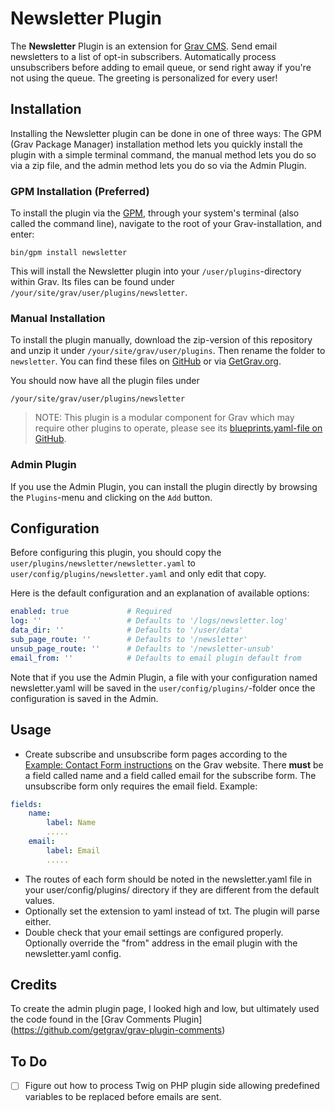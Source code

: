 # Newsletter Plugin

The **Newsletter** Plugin is an extension for [Grav CMS](http://github.com/getgrav/grav). Send email newsletters to a list of opt-in subscribers. Automatically process unsubscribers before adding to email queue, or send right away if you're not using the queue. The greeting is personalized for every user!

## Installation

Installing the Newsletter plugin can be done in one of three ways: The GPM (Grav Package Manager) installation method lets you quickly install the plugin with a simple terminal command, the manual method lets you do so via a zip file, and the admin method lets you do so via the Admin Plugin.

### GPM Installation (Preferred)

To install the plugin via the [GPM](http://learn.getgrav.org/advanced/grav-gpm), through your system's terminal (also called the command line), navigate to the root of your Grav-installation, and enter:

    bin/gpm install newsletter

This will install the Newsletter plugin into your `/user/plugins`-directory within Grav. Its files can be found under `/your/site/grav/user/plugins/newsletter`.

### Manual Installation

To install the plugin manually, download the zip-version of this repository and unzip it under `/your/site/grav/user/plugins`. Then rename the folder to `newsletter`. You can find these files on [GitHub](https://github.com/marknokes/grav-plugin-newsletter) or via [GetGrav.org](http://getgrav.org/downloads/plugins#extras).

You should now have all the plugin files under

    /your/site/grav/user/plugins/newsletter
	
> NOTE: This plugin is a modular component for Grav which may require other plugins to operate, please see its [blueprints.yaml-file on GitHub](https://github.com/marknokes/grav-plugin-newsletter/blob/master/blueprints.yaml).

### Admin Plugin

If you use the Admin Plugin, you can install the plugin directly by browsing the `Plugins`-menu and clicking on the `Add` button.

## Configuration

Before configuring this plugin, you should copy the `user/plugins/newsletter/newsletter.yaml` to `user/config/plugins/newsletter.yaml` and only edit that copy.

Here is the default configuration and an explanation of available options:

```yaml
enabled: true             # Required
log: ''                   # Defaults to '/logs/newsletter.log'
data_dir: ''              # Defaults to '/user/data'
sub_page_route: ''        # Defaults to '/newsletter'
unsub_page_route: ''      # Defaults to '/newsletter-unsub'
email_from: ''            # Defaults to email plugin default from
```

Note that if you use the Admin Plugin, a file with your configuration named newsletter.yaml will be saved in the `user/config/plugins/`-folder once the configuration is saved in the Admin.

## Usage

* Create subscribe and unsubscribe form pages according to the [Example: Contact Form instructions](https://learn.getgrav.org/16/forms/forms/example-form) on the Grav website. There **must** be a field called name and a field called email for the subscribe form. The unsubscribe form only requires the email field.
Example:
```yaml
fields:
    name:
        label: Name
        .....
    email:
        label: Email
        .....
```
* The routes of each form should be noted in the newsletter.yaml file in your user/config/plugins/ directory if they are different from the default values.
* Optionally set the extension to yaml instead of txt. The plugin will parse either.
* Double check that your email settings are configured properly. Optionally override the "from" address in the email plugin with the newsletter.yaml config.

## Credits

To create the admin plugin page, I looked high and low, but ultimately used the code found in the [Grav Comments Plugin]
(https://github.com/getgrav/grav-plugin-comments)

## To Do

- [ ] Figure out how to process Twig on PHP plugin side allowing predefined variables to be replaced before emails are sent.

